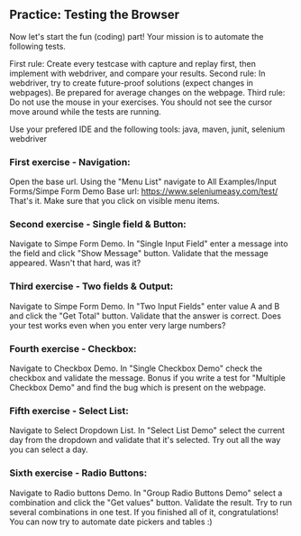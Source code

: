 ## Practice: Testing the Browser
Now let's start the fun (coding) part! Your mission is to automate the following tests.

First rule: Create every testcase with capture and replay first, then implement with webdriver, and compare your results. Second rule: In webdriver, try to create future-proof solutions (expect changes in webpages). Be prepared for average changes on the webpage. Third rule: Do not use the mouse in your exercises. You should not see the cursor move around while the tests are running.

Use your prefered IDE and the following tools: java, maven, junit, selenium webdriver

### First exercise - Navigation:

Open the base url. Using the "Menu List" navigate to All Examples/Input Forms/Simpe Form Demo
Base url: https://www.seleniumeasy.com/test/
That's it.
Make sure that you click on visible menu items.

### Second exercise - Single field & Button:

Navigate to Simpe Form Demo. In "Single Input Field" enter a message into the field and click "Show Message" button. Validate that the message appeared.
Wasn't that hard, was it?

### Third exercise - Two fields & Output:

Navigate to Simpe Form Demo. In "Two Input Fields" enter value A and B and click the "Get Total" button. Validate that the answer is correct.
Does your test works even when you enter very large numbers?

### Fourth exercise - Checkbox:

Navigate to Checkbox Demo. In "Single Checkbox Demo" check the checkbox and validate the message.
Bonus if you write a test for "Multiple Checkbox Demo" and find the bug which is present on the webpage.

### Fifth exercise - Select List:

Navigate to Select Dropdown List. In "Select List Demo" select the current day from the dropdown and validate that it's selected.
Try out all the way you can select a day.

### Sixth exercise - Radio Buttons:

Navigate to Radio buttons Demo. In "Group Radio Buttons Demo" select a combination and click the "Get values" button. Validate the result.
Try to run several combinations in one test.
If you finished all of it, congratulations! You can now try to automate date pickers and tables :)